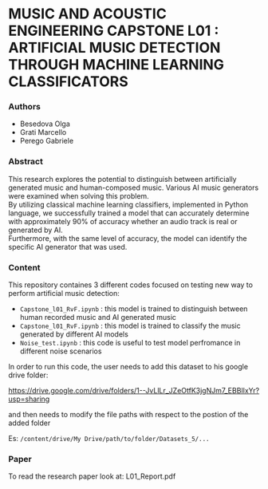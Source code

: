 # MUSIC AND ACOUSTIC ENGINEERING CAPSTONE L01 : ARTIFICIAL MUSIC DETECTION THROUGH MACHINE LEARNING CLASSIFICATORS

### Authors
- Besedova Olga
- Grati Marcello
- Perego Gabriele

### Abstract
This research explores the potential to distinguish between artificially generated music and human-composed music. Various
AI music generators were examined when solving this problem.  
By utilizing classical machine learning classifiers, implemented in Python language, we successfully trained a model that can accurately determine with approximately 90% of accuracy whether an audio track is real or generated by AI.  
Furthermore, with the same level of accuracy, the model can identify the specific AI generator that was used.

### Content
This repository containes 3 different codes focused on testing new way to perform artificial music detection:

- `Capstone_l01_RvF.ipynb` : this model is trained to distinguish between human recorded music and AI generated music
- `Capstone_l01_RvF.ipynb` : this model is trained to classify the music generated by different AI models
- `Noise_test.ipynb` : this code is useful to test model perfromance in different noise scenarios

In order to run this code, the user needs to add this dataset to his google drive folder:

https://drive.google.com/drive/folders/1--JvLlLr_JZeOtfK3jgNJm7_EBBIlxYr?usp=sharing

and then needs to modify the file paths with respect to the postion of the added folder

Es: `/content/drive/My Drive/path/to/folder/Datasets_5/...`

### Paper
To read the research paper look at: L01_Report.pdf
